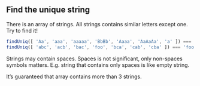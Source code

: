 ## Find the unique string

There is an array of strings. All strings contains similar letters except one. Try to find it!
```javascript
findUniq([ 'Aa', 'aaa', 'aaaaa', 'BbBb', 'Aaaa', 'AaAaAa', 'a' ]) === 'BbBb'
findUniq([ 'abc', 'acb', 'bac', 'foo', 'bca', 'cab', 'cba' ]) === 'foo'
```
Strings may contain spaces. Spaces is not significant, only non-spaces symbols matters. E.g. string that contains only spaces is like empty string.

It’s guaranteed that array contains more than 3 strings.

